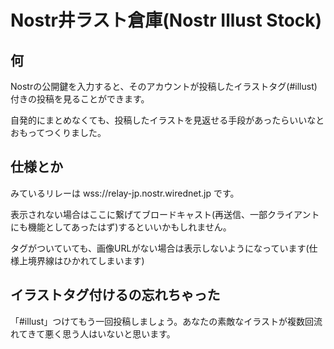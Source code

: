 # Nostr井ラスト倉庫(Nostr Illust Stock)


## 何

Nostrの公開鍵を入力すると、そのアカウントが投稿したイラストタグ(#illust)付きの投稿を見ることができます。

自発的にまとめなくても、投稿したイラストを見返せる手段があったらいいなとおもってつくりました。

## 仕様とか

みているリレーは wss://relay-jp.nostr.wirednet.jp です。

表示されない場合はここに繋げてブロードキャスト(再送信、一部クライアントにも機能としてあったはず)するといいかもしれません。

タグがついていても、画像URLがない場合は表示しないようになっています(仕様上境界線はひかれてしまいます)

## イラストタグ付けるの忘れちゃった

「#illust」つけてもう一回投稿しましょう。あなたの素敵なイラストが複数回流れてきて悪く思う人はいないと思います。
